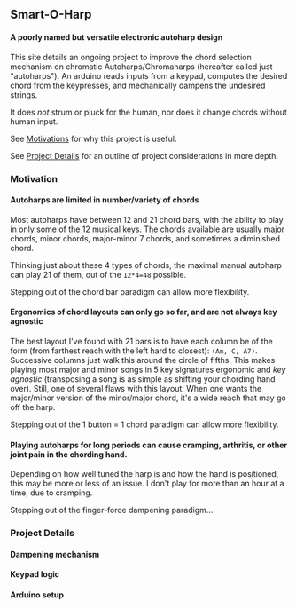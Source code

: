 ## Smart-O-Harp
#### A poorly named but versatile electronic autoharp design

This site details an ongoing project to improve the chord selection mechanism on chromatic Autoharps/Chromaharps (hereafter called just "autoharps"). An arduino reads inputs from a keypad, computes the desired chord from the keypresses, and mechanically dampens the undesired strings. 

It does *not* strum or pluck for the human, nor does it change chords without human input.

See [Motivations](#motivation) for why this project is useful.

See [Project Details](#project-details) for an outline of project considerations in more depth.

### Motivation
#### Autoharps are limited in number/variety of chords

Most autoharps have between 12 and 21 chord bars, with the ability to play in only some of the 12 musical keys. The chords available are usually major chords, minor chords, major-minor 7 chords, and sometimes a diminished chord.

Thinking just about these 4 types of chords, the maximal manual autoharp can play 21 of them, out of the `12*4=48` possible.

Stepping out of the chord bar paradigm can allow more flexibility.

#### Ergonomics of chord layouts can only go so far, and are not always key agnostic

The best layout I've found with 21 bars is to have each column be of the form (from farthest reach with the left hard to closest): `(Am, C, A7)`. Successive columns just walk this around the circle of fifths. This makes playing most major and minor songs in 5 key signatures ergonomic and *key agnostic* (transposing a song is as simple as shifting your chording hand over). Still, one of several flaws with this layout: When one wants the major/minor version of the minor/major chord, it's a wide reach that may go off the harp.

Stepping out of the 1 button = 1 chord paradigm can allow more flexibility.

#### Playing autoharps for long periods can cause cramping, arthritis, or other joint pain in the chording hand.

Depending on how well tuned the harp is and how the hand is positioned, this may be more or less of an issue. I don't play for more than an hour at a time, due to cramping.

Stepping out of the finger-force dampening paradigm...

### Project Details

#### Dampening mechanism

#### Keypad logic

#### Arduino setup
